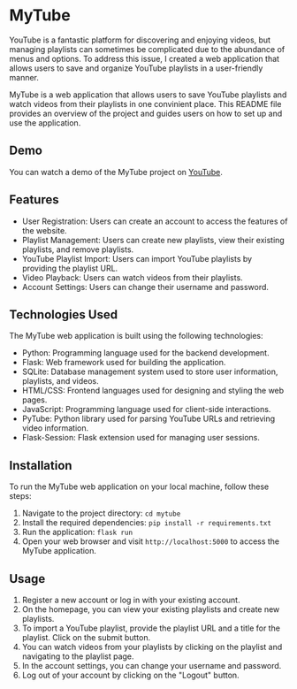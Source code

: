 # MyTube
YouTube is a fantastic platform for discovering and enjoying videos, but managing playlists can sometimes be complicated due to the abundance of menus and options. To address this issue, I created a web application that allows users to save and organize YouTube playlists in a user-friendly manner.

MyTube is a web application that allows users to save YouTube playlists and watch videos from their playlists in one convinient place. This README file provides an overview of the project and guides users on how to set up and use the application.

## Demo
You can watch a demo of the MyTube project on [YouTube](https://www.youtube.com/watch?v=LyDuxVg7uqw).

## Features

- User Registration: Users can create an account to access the features of the website.
- Playlist Management: Users can create new playlists, view their existing playlists, and remove playlists.
- YouTube Playlist Import: Users can import YouTube playlists by providing the playlist URL.
- Video Playback: Users can watch videos from their playlists.
- Account Settings: Users can change their username and password.

## Technologies Used

The MyTube web application is built using the following technologies:

- Python: Programming language used for the backend development.
- Flask: Web framework used for building the application.
- SQLite: Database management system used to store user information, playlists, and videos.
- HTML/CSS: Frontend languages used for designing and styling the web pages.
- JavaScript: Programming language used for client-side interactions.
- PyTube: Python library used for parsing YouTube URLs and retrieving video information.
- Flask-Session: Flask extension used for managing user sessions.

## Installation

To run the MyTube web application on your local machine, follow these steps:

1. Navigate to the project directory: `cd mytube`
2. Install the required dependencies: `pip install -r requirements.txt`
3. Run the application: `flask run`
4. Open your web browser and visit `http://localhost:5000` to access the MyTube application.

## Usage

1. Register a new account or log in with your existing account.
2. On the homepage, you can view your existing playlists and create new playlists.
3. To import a YouTube playlist, provide the playlist URL and a title for the playlist. Click on the submit button.
4. You can watch videos from your playlists by clicking on the playlist and navigating to the playlist page.
5. In the account settings, you can change your username and password.
6. Log out of your account by clicking on the "Logout" button.



